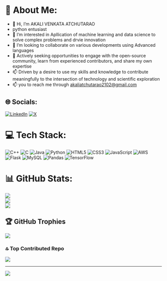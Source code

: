 # 💫 About Me:
- 👋 Hi, I’m AKALI VENKATA ATCHUTARAO
- python entusiast
- 👀 I’m interested in Apllication of machine learning and data science to solve complex problems and drvie innovation
- 💞️ I’m looking to collaborate on various developments using Advanced languages
- 👯 Actively seeking opportunities to engage with the open-source community, learn from experienced contributors, and share my own expertise
- 📫 Driven by a desire to use my skills and knowledge to contribute meaningfully to the intersection of technology and scientific exploration
- 📫 you to reach me through akaliatchutarao2102@gmail.com

<!---
venkataatchutaraoakali/venkataatchutaraoakali is a ✨ special ✨ repository because its `README.md` (this file) appears on your GitHub profile.
You can click the Preview link to take a look at your changes.
--->




## 🌐 Socials:
[![LinkedIn](https://img.shields.io/badge/LinkedIn-%230077B5.svg?logo=linkedin&logoColor=white)](https://linkedin.com/in/www.linkedin.com/in/akalivenkataatchutarao) [![X](https://img.shields.io/badge/X-black.svg?logo=X&logoColor=white)](https://x.com/@Atchuth37825362) 

# 💻 Tech Stack:
![C++](https://img.shields.io/badge/c++-%2300599C.svg?style=for-the-badge&logo=c%2B%2B&logoColor=white) ![C](https://img.shields.io/badge/c-%2300599C.svg?style=for-the-badge&logo=c&logoColor=white) ![Java](https://img.shields.io/badge/java-%23ED8B00.svg?style=for-the-badge&logo=openjdk&logoColor=white) ![Python](https://img.shields.io/badge/python-3670A0?style=for-the-badge&logo=python&logoColor=ffdd54) ![HTML5](https://img.shields.io/badge/html5-%23E34F26.svg?style=for-the-badge&logo=html5&logoColor=white) ![CSS3](https://img.shields.io/badge/css3-%231572B6.svg?style=for-the-badge&logo=css3&logoColor=white) ![JavaScript](https://img.shields.io/badge/javascript-%23323330.svg?style=for-the-badge&logo=javascript&logoColor=%23F7DF1E) ![AWS](https://img.shields.io/badge/AWS-%23FF9900.svg?style=for-the-badge&logo=amazon-aws&logoColor=white) ![Flask](https://img.shields.io/badge/flask-%23000.svg?style=for-the-badge&logo=flask&logoColor=white) ![MySQL](https://img.shields.io/badge/mysql-4479A1.svg?style=for-the-badge&logo=mysql&logoColor=white) ![Pandas](https://img.shields.io/badge/pandas-%23150458.svg?style=for-the-badge&logo=pandas&logoColor=white) ![TensorFlow](https://img.shields.io/badge/TensorFlow-%23FF6F00.svg?style=for-the-badge&logo=TensorFlow&logoColor=white)
# 📊 GitHub Stats:
![](https://github-readme-stats.vercel.app/api?username=venkataatchutaraoakali&theme=blue-green&hide_border=false&include_all_commits=true&count_private=true)<br/>
![](https://github-readme-streak-stats.herokuapp.com/?user=venkataatchutaraoakali&theme=blue-green&hide_border=false)<br/>
![](https://github-readme-stats.vercel.app/api/top-langs/?username=venkataatchutaraoakali&theme=blue-green&hide_border=false&include_all_commits=true&count_private=true&layout=compact)

## 🏆 GitHub Trophies
![](https://github-profile-trophy.vercel.app/?username=venkataatchutaraoakali&theme=algolia&no-frame=false&no-bg=false&margin-w=4)

### 🔝 Top Contributed Repo
![](https://github-contributor-stats.vercel.app/api?username=venkataatchutaraoakali&limit=5&theme=dark&combine_all_yearly_contributions=true)

---
[![](https://visitcount.itsvg.in/api?id=venkataatchutaraoakali&icon=0&color=0)](https://visitcount.itsvg.in)

<!-- Proudly created with GPRM ( https://gprm.itsvg.in ) -->
